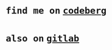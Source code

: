 # `find me on` [`codeberg`](https://codeberg.org/bat)

# `also on` [`gitlab`](https://gitlab.com/bat)
